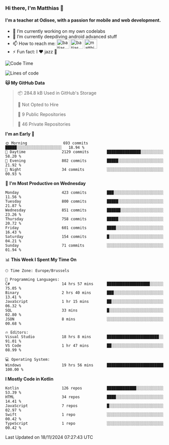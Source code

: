 ### Hi there, I'm Matthias 👋

#### I'm a teacher at Odisee, with a passion for mobile and web development.

- 🔭 I’m currently working on my own codelabs
- 🌱 I’m currently deepdiving android advanced stuff
- 📫 How to reach me: <a href="https://dev.to/batjas" target="_blank"><img align="center" src="https://raw.githubusercontent.com/rahuldkjain/github-profile-readme-generator/master/src/images/icons/Social/devto.svg" alt="batjas" height="30" width="40" /></a>
<a href="https://twitter.com/batjas" target="_blank"><img align="center" src="https://raw.githubusercontent.com/rahuldkjain/github-profile-readme-generator/master/src/images/icons/Social/twitter.svg" alt="batjas" height="30" width="40" /></a>
<a href="https://linkedin.com/in/matthiasdruwé" target="_blank"><img align="center" src="https://raw.githubusercontent.com/rahuldkjain/github-profile-readme-generator/master/src/images/icons/Social/linked-in-alt.svg" alt="matthiasdruwé" height="30" width="40" /></a>
- ⚡ Fun fact: I ❤ jazz 🎷


<!--START_SECTION:waka-->
![Code Time](http://img.shields.io/badge/Code%20Time-1%2C315%20hrs%2012%20mins-blue)

![Lines of code](https://img.shields.io/badge/From%20Hello%20World%20I%27ve%20Written-4.9%20million%20lines%20of%20code-blue)

**🐱 My GitHub Data** 

> 📦 284.8 kB Used in GitHub's Storage 
 > 
> 🚫 Not Opted to Hire
 > 
> 📜 9 Public Repositories 
 > 
> 🔑 46 Private Repositories 
 > 
**I'm an Early 🐤** 

```text
🌞 Morning                693 commits         █████░░░░░░░░░░░░░░░░░░░░   18.94 % 
🌆 Daytime                2129 commits        ███████████████░░░░░░░░░░   58.20 % 
🌃 Evening                802 commits         █████░░░░░░░░░░░░░░░░░░░░   21.92 % 
🌙 Night                  34 commits          ░░░░░░░░░░░░░░░░░░░░░░░░░   00.93 % 
```
📅 **I'm Most Productive on Wednesday** 

```text
Monday                   423 commits         ███░░░░░░░░░░░░░░░░░░░░░░   11.56 % 
Tuesday                  800 commits         █████░░░░░░░░░░░░░░░░░░░░   21.87 % 
Wednesday                851 commits         ██████░░░░░░░░░░░░░░░░░░░   23.26 % 
Thursday                 758 commits         █████░░░░░░░░░░░░░░░░░░░░   20.72 % 
Friday                   601 commits         ████░░░░░░░░░░░░░░░░░░░░░   16.43 % 
Saturday                 154 commits         █░░░░░░░░░░░░░░░░░░░░░░░░   04.21 % 
Sunday                   71 commits          ░░░░░░░░░░░░░░░░░░░░░░░░░   01.94 % 
```


📊 **This Week I Spent My Time On** 

```text
🕑︎ Time Zone: Europe/Brussels

💬 Programming Languages: 
C#                       14 hrs 57 mins      ███████████████████░░░░░░   75.05 % 
Binary                   2 hrs 40 mins       ███░░░░░░░░░░░░░░░░░░░░░░   13.41 % 
JavaScript               1 hr 15 mins        ██░░░░░░░░░░░░░░░░░░░░░░░   06.32 % 
SQL                      33 mins             █░░░░░░░░░░░░░░░░░░░░░░░░   02.80 % 
JSON                     8 mins              ░░░░░░░░░░░░░░░░░░░░░░░░░   00.68 % 

🔥 Editors: 
Visual Studio            18 hrs 8 mins       ███████████████████████░░   91.01 % 
VS Code                  1 hr 47 mins        ██░░░░░░░░░░░░░░░░░░░░░░░   08.99 % 

💻 Operating System: 
Windows                  19 hrs 56 mins      █████████████████████████   100.00 % 
```

**I Mostly Code in Kotlin** 

```text
Kotlin                   126 repos           █████████████░░░░░░░░░░░░   53.39 % 
HTML                     34 repos            ████░░░░░░░░░░░░░░░░░░░░░   14.41 % 
JavaScript               7 repos             █░░░░░░░░░░░░░░░░░░░░░░░░   02.97 % 
Swift                    1 repo              ░░░░░░░░░░░░░░░░░░░░░░░░░   00.42 % 
TypeScript               1 repo              ░░░░░░░░░░░░░░░░░░░░░░░░░   00.42 % 
```




 Last Updated on 18/11/2024 07:27:43 UTC
<!--END_SECTION:waka-->
